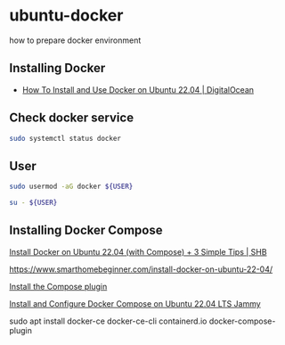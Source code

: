 # ubuntu-docker
how to prepare docker environment

## Installing Docker

+ [How To Install and Use Docker on Ubuntu 22.04 | DigitalOcean](https://www.digitalocean.com/community/tutorials/how-to-install-and-use-docker-on-ubuntu-22-04)

## Check docker service

```bash
sudo systemctl status docker
```

## User

```bash
sudo usermod -aG docker ${USER}
```

```bash
su - ${USER}
```

## Installing Docker Compose

[Install Docker on Ubuntu 22.04 (with Compose) + 3 Simple Tips | SHB](https://www.smarthomebeginner.com/install-docker-on-ubuntu-22-04/)

https://www.smarthomebeginner.com/install-docker-on-ubuntu-22-04/

[Install the Compose plugin](https://docs.docker.com/compose/install/linux/)

[Install and Configure Docker Compose on Ubuntu 22.04 LTS Jammy](https://www.how2shout.com/linux/install-and-configure-docker-compose-on-ubuntu-22-04-lts-jammy/)


sudo apt install docker-ce docker-ce-cli containerd.io docker-compose-plugin

